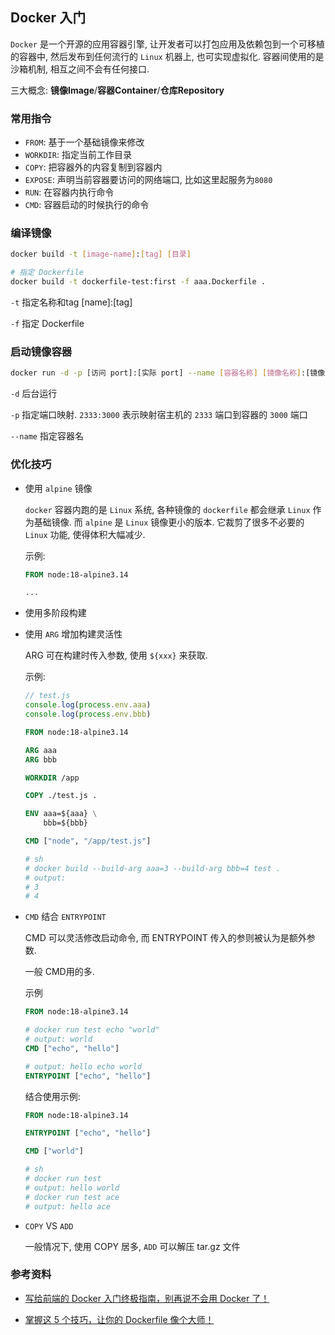 ## Docker 入门

`Docker` 是一个开源的应用容器引擎, 让开发者可以打包应用及依赖包到一个可移植的容器中, 然后发布到任何流行的 `Linux` 机器上, 也可实现虚拟化. 容器间使用的是沙箱机制, 相互之间不会有任何接口.

三大概念: **镜像Image**/**容器Container**/**仓库Repository**

### 常用指令

- `FROM`: 基于一个基础镜像来修改
- `WORKDIR`: 指定当前工作目录
- `COPY`: 把容器外的内容复制到容器内
- `EXPOSE`: 声明当前容器要访问的网络端口, 比如这里起服务为`8080`
- `RUN`: 在容器内执行命令
- `CMD`: 容器启动的时候执行的命令

### 编译镜像

```sh
docker build -t [image-name]:[tag] [目录]

# 指定 Dockerfile
docker build -t dockerfile-test:first -f aaa.Dockerfile .
```

`-t` 指定名称和tag [name]:[tag]

`-f` 指定 Dockerfile

### 启动镜像容器

```sh
docker run -d -p [访问 port]:[实际 port] --name [容器名称] [镜像名称]:[镜像 tag]
```

`-d` 后台运行

`-p` 指定端口映射. `2333:3000` 表示映射宿主机的 `2333` 端口到容器的 `3000` 端口

`--name` 指定容器名

### 优化技巧

- 使用 `alpine` 镜像

  `docker` 容器内跑的是 `Linux` 系统, 各种镜像的 `dockerfile` 都会继承 `Linux` 作为基础镜像. 而 `alpine` 是 `Linux` 镜像更小的版本. 它裁剪了很多不必要的 `Linux` 功能, 使得体积大幅减少.

  示例:

  ```dockerfile
  FROM node:18-alpine3.14

  ...
  ```

- 使用多阶段构建

- 使用 `ARG` 增加构建灵活性

  ARG 可在构建时传入参数, 使用 `${xxx}` 来获取.

  示例:

  ```js
  // test.js
  console.log(process.env.aaa)
  console.log(process.env.bbb)
  ```

  ```dockerfile
  FROM node:18-alpine3.14

  ARG aaa
  ARG bbb

  WORKDIR /app

  COPY ./test.js .

  ENV aaa=${aaa} \
      bbb=${bbb}

  CMD ["node", "/app/test.js"]

  # sh
  # docker build --build-arg aaa=3 --build-arg bbb=4 test .
  # output:
  # 3
  # 4
  ```


- `CMD` 结合 `ENTRYPOINT`

  CMD 可以灵活修改启动命令, 而 ENTRYPOINT 传入的参则被认为是额外参数.

  一般 CMD用的多.

  示例

  ```dockerfile
  FROM node:18-alpine3.14

  # docker run test echo "world"
  # output: world
  CMD ["echo", "hello"]

  # output: hello echo world
  ENTRYPOINT ["echo", "hello"]
  ```

  结合使用示例:
  ```dockerfile
  FROM node:18-alpine3.14

  ENTRYPOINT ["echo", "hello"]

  CMD ["world"]

  # sh
  # docker run test
  # output: hello world
  # docker run test ace
  # output: hello ace
  ```

- `COPY` VS `ADD`

  一般情况下, 使用 COPY 居多, `ADD` 可以解压 tar.gz 文件

### 参考资料

- [写给前端的 Docker 入门终极指南，别再说不会用 Docker 了！](https://mp.weixin.qq.com/s/oEygasL-5owZ5b8mV6uMTw)

- [掌握这 5 个技巧，让你的 Dockerfile 像个大师！](https://mp.weixin.qq.com/s/v9kznJ1OezUxA49-nd_r_Q)

